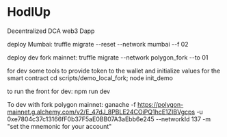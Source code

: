 # HodlUp
Decentralized DCA web3 Dapp

deploy Mumbai:
truffle migrate --reset --network mumbai --f 02

deploy dev fork mainnet:
truffle migrate --network polygon_fork --to 01

for dev some tools to provide token to the wallet and initialize values for the smart contract
cd scripts/demo_local_fork; node init_demo

to run the front for dev:
npm run dev

To dev with fork polygon mainnet:
ganache -f https://polygon-mainnet.g.alchemy.com/v2/E_47dJ_8PBLE24COiPQ1hcE1ZIBVgcps -u 0xe7804c37c13166fF0b37F5aE0BB07A3aEbb6e245 --networkId 137 -m "set the mnemonic for your account"